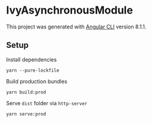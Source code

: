 # IvyAsynchronousModule

This project was generated with [Angular CLI](https://github.com/angular/angular-cli) version 8.1.1.

## Setup

Install dependencies

```
yarn --pure-lockfile
```

Build production bundles

```
yarn build:prod
```

Serve `dist` folder via `http-server`

```
yarn serve:prod
```
